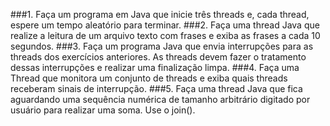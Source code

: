 ###1. Faça um programa em Java que inicie três threads e, cada thread, espere um tempo aleatório para terminar.
###2. Faça uma thread Java que realize a leitura de um arquivo texto com frases e exiba as frases a cada 10 segundos.
###3. Faça um programa Java que envia interrupções para as threads dos exercícios anteriores. As threads devem fazer o tratamento dessas interrupções e realizar uma finalização limpa.
###4. Faça uma Thread que monitora um conjunto de threads e exiba quais threads receberam sinais de interrupção.
###5. Faça uma thread Java que fica aguardando uma sequência numérica de tamanho arbitrário digitado por usuário para realizar uma soma. Use o join().